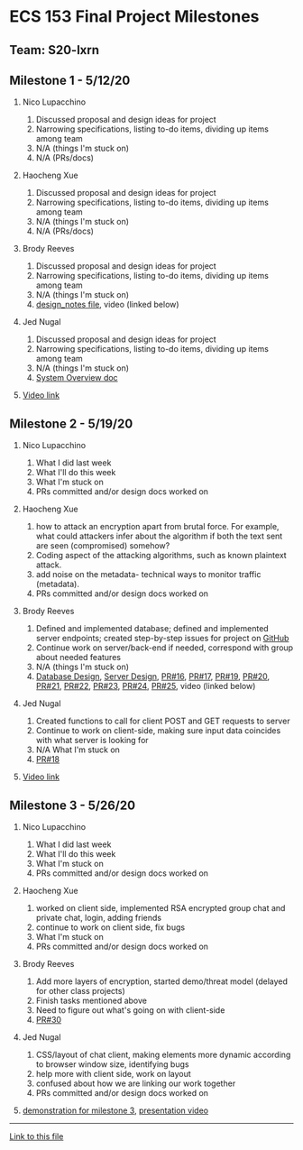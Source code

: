 # ECS 153 Final Project Milestones

## Team: S20-lxrn

## Milestone 1 - 5/12/20

1. Nico Lupacchino
    1. Discussed proposal and design ideas for project
    2. Narrowing specifications, listing to-do items, dividing up items among team
    3. N/A (things I'm stuck on)
    4. N/A (PRs/docs)

2. Haocheng Xue
    1. Discussed proposal and design ideas for project
    2. Narrowing specifications, listing to-do items, dividing up items among team
    3. N/A (things I'm stuck on)
    4. N/A (PRs/docs)

3. Brody Reeves
    1. Discussed proposal and design ideas for project
    2. Narrowing specifications, listing to-do items, dividing up items among team
    3. N/A (things I'm stuck on)
    4. [design_notes file](design_notes.md), video (linked below)

4. Jed Nugal
    1. Discussed proposal and design ideas for project
    2. Narrowing specifications, listing to-do items, dividing up items among team
    3. N/A (things I'm stuck on)
    4. [System Overview doc](https://drive.google.com/open?id=1IcOdwrLCkMLTloHzCs40QoAPKALc6yp9Idbgoxn7XNE)

5. [Video link](https://drive.google.com/open?id=1aN34YqYZqhmuJZwmT-035vbgnScySC9J)

## Milestone 2 - 5/19/20

1. Nico Lupacchino
    1. What I did last week
    2. What I'll do this week
    3. What I'm stuck on
    4. PRs committed and/or design docs worked on

2. Haocheng Xue
    1. how to attack an encryption apart from brutal force. For example, what could attackers infer about the algorithm if both the text sent are seen (compromised) somehow?
    2. Coding aspect of the attacking algorithms, such as known plaintext attack.
    3. add noise on the metadata- technical ways to monitor traffic (metadata).
    4. PRs committed and/or design docs worked on

3. Brody Reeves
    1. Defined and implemented database; defined and implemented server endpoints; created step-by-step issues for project on [GitHub](https://github.com/ECS153/final-project-lxrn/issues)
    2. Continue work on server/back-end if needed, correspond with group about needed features
    3. N/A (things I'm stuck on)
    4. [Database Design](https://drive.google.com/open?id=1CwaiUK4NBgboTmCGACoL0nrbz92aiH9jH1Y0kP213aI), [Server Design](https://drive.google.com/open?id=1CCT0qwcj22Xd-gN1lyAWmXCmTvgSAgmGQEKaVYkR6Vc), [PR#16](https://github.com/ECS153/final-project-lxrn/pull/16), [PR#17](https://github.com/ECS153/final-project-lxrn/pull/17), [PR#19](https://github.com/ECS153/final-project-lxrn/pull/19), [PR#20](https://github.com/ECS153/final-project-lxrn/pull/20), [PR#21](https://github.com/ECS153/final-project-lxrn/pull/21), [PR#22](https://github.com/ECS153/final-project-lxrn/pull/22), [PR#23](https://github.com/ECS153/final-project-lxrn/pull/23), [PR#24](https://github.com/ECS153/final-project-lxrn/pull/24), [PR#25](https://github.com/ECS153/final-project-lxrn/pull/25), video (linked below)

4. Jed Nugal
    1. Created functions to call for client POST and GET requests to server
    2. Continue to work on client-side, making sure input data coincides with what server is looking for
    3. N/A What I'm stuck on
    4. [PR#18](https://github.com/ECS153/final-project-lxrn/pull/18)

5. [Video link](https://drive.google.com/open?id=1ddnE0LPiPqkJf9_NesjXt_z-6BpY8V6D)

## Milestone 3 - 5/26/20

1. Nico Lupacchino
    1. What I did last week
    2. What I'll do this week
    3. What I'm stuck on
    4. PRs committed and/or design docs worked on

2. Haocheng Xue
    1. worked on client side, implemented RSA encrypted group chat and private chat, login, adding friends
    2. continue to work on client side, fix bugs
    3. What I'm stuck on
    4. PRs committed and/or design docs worked on

3. Brody Reeves
    1. Add more layers of encryption, started demo/threat model (delayed for other class projects)
    2. Finish tasks mentioned above
    3. Need to figure out what's going on with client-side
    4. [PR#30](https://github.com/ECS153/final-project-lxrn/pull/30)

4. Jed Nugal
    1. CSS/layout of chat client, making elements more dynamic according to browser window size, identifying bugs
    2. help more with client side, work on layout
    3. confused about how we are linking our work together
    4. PRs committed and/or design docs worked on

5. [demonstration for milestone 3](https://youtu.be/0MkPZGcI054), [presentation video](https://drive.google.com/open?id=1HjOFxGtvCKp3wdHuuVd-F_zzFCa2EZ7E)
---

[Link to this file](milestones.md)
